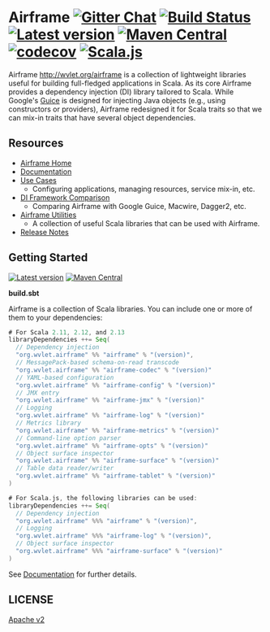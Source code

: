# Airframe  [![Gitter Chat][gitter-badge]][gitter-link] [![Build Status](https://travis-ci.org/wvlet/airframe.svg?branch=master)](https://travis-ci.org/wvlet/airframe) [![Latest version](https://index.scala-lang.org/wvlet/airframe/airframe/latest.svg?color=orange)](https://index.scala-lang.org/wvlet/airframe) [![Maven Central](https://maven-badges.herokuapp.com/maven-central/org.wvlet.airframe/airframe_2.12/badge.svg)](https://maven-badges.herokuapp.com/maven-central/org.wvlet.airframe/airframe_2.12) [![codecov](https://codecov.io/gh/wvlet/airframe/branch/master/graph/badge.svg)](https://codecov.io/gh/wvlet/airframe) [![Scala.js](https://www.scala-js.org/assets/badges/scalajs-0.6.17.svg)](https://www.scala-js.org)

[circleci-badge]: https://circleci.com/gh/wvlet/airframe.svg?style=svg
[circleci-link]: https://circleci.com/gh/wvlet/airframe
[gitter-badge]: https://badges.gitter.im/Join%20Chat.svg
[gitter-link]: https://gitter.im/wvlet/wvlet?utm_source=badge&utm_medium=badge&utm_campaign=pr-badge&utm_content=badge
[coverall-badge]: https://coveralls.io/repos/github/wvlet/airframe/badge.svg?branch=master
[coverall-link]: https://coveralls.io/github/wvlet/airframe?branch=master


Airframe http://wvlet.org/airframe is a collection of lightweight libraries useful for building full-fledged applications in Scala.
As its core Airframe provides a dependency injection (DI) library tailored to Scala. While Google's [Guice](https://github.com/google/guice) is designed for injecting Java objects (e.g., using constructors or providers), Airframe redesigned it for Scala traits so that we can mix-in traits that have several object dependencies.

## Resources
- [Airframe Home](http://wvlet.org/airframe/)
- [Documentation](http://wvlet.org/airframe/docs)
- [Use Cases](http://wvlet.org/airframe/docs/use-cases.html)
   - Configuring applications, managing resources, service mix-in, etc.
- [DI Framework Comparison](http://wvlet.org/airframe/docs/comparison.html)
   - Comparing Airframe with Google Guice, Macwire, Dagger2, etc. 
- [Airframe Utilities](http://wvlet.org/airframe/docs/utils.html)
   - A collection of useful Scala libraries that can be used with Airframe.
- [Release Notes](http://wvlet.org/airframe/docs/release-notes.html)

## Getting Started
 [![Latest version](https://index.scala-lang.org/wvlet/airframe/airframe/latest.svg?color=orange)](https://index.scala-lang.org/wvlet/airframe) [![Maven Central](https://maven-badges.herokuapp.com/maven-central/org.wvlet.airframe/airframe_2.12/badge.svg)](https://maven-badges.herokuapp.com/maven-central/org.wvlet.airframe/airframe_2.12)

**build.sbt**

Airframe is a collection of Scala libraries. You can include one or more of them to your dependencies:
```scala
# For Scala 2.11, 2.12, and 2.13
libraryDependencies ++= Seq(
  // Dependency injection
  "org.wvlet.airframe" %% "airframe" % "(version)",
  // MessagePack-based schema-on-read transcode
  "org.wvlet.airframe" %% "airframe-codec" % "(version)"
  // YAML-based configuration
  "org.wvlet.airframe" %% "airframe-config" % "(version)"
  // JMX entry 
  "org.wvlet.airframe" %% "airframe-jmx" % "(version)"
  // Logging
  "org.wvlet.airframe" %% "airframe-log" % "(version)"
  // Metrics library
  "org.wvlet.airframe" %% "airframe-metrics" % "(version)"
  // Command-line option parser
  "org.wvlet.airframe" %% "airframe-opts" % "(version)"
  // Object surface inspector
  "org.wvlet.airframe" %% "airframe-surface" % "(version)"
  // Table data reader/writer
  "org.wvlet.airframe" %% "airframe-tablet" % "(version)"
)

# For Scala.js, the following libraries can be used:
libraryDependencies ++= Seq(
  // Dependency injection
  "org.wvlet.airframe" %%% "airframe" % "(version)",
  // Logging
  "org.wvlet.airframe" %%% "airframe-log" % "(version)",
  // Object surface inspector
  "org.wvlet.airframe" %%% "airframe-surface" % "(version)"
)
```

See [Documentation](http://wvlet.org/airframe/docs/) for further details.

## LICENSE

[Apache v2](https://github.com/wvlet/airframe/blob/master/LICENSE)
